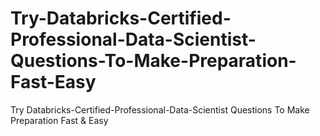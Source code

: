 # Try-Databricks-Certified-Professional-Data-Scientist-Questions-To-Make-Preparation-Fast-Easy
Try Databricks-Certified-Professional-Data-Scientist Questions To Make Preparation Fast &amp; Easy

